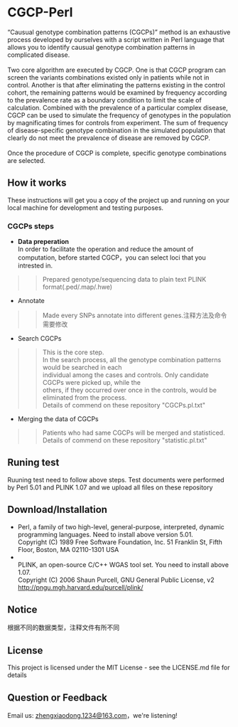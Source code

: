 # CGCP-Perl
“Causual genotype combination patterns (CGCPs)” method is an exhaustive process developed by ourselves with a script written in Perl language that allows you to identify causual genotype combination patterns in complicated disease.<br><br>Two core algorithm are executed by CGCP. One is that CGCP program can screen the variants combinations existed only in patients while not in control. Another is that after eliminating the patterns existing in the control cohort, the remaining patterns would be examined by frequency according to the prevalence rate as a boundary condition to limit the scale of calculation. Combined with the prevalence of a particular complex disease, CGCP can be used to simulate the frequency of genotypes in the population by magnificating times for controls from experiment. The sum of frequency of disease-specific genotype combination in the simulated population that clearly do not meet the prevalence of disease are removed by CGCP.<br> <br>Once the procedure of CGCP is complete, specific genotype combinations are selected.

## How it works
These instructions will get you a copy of the project up and running on your local machine for development and testing purposes. 

### CGCPs steps
* **Data preperation**
<br> In order to facilitate the operation and reduce the amount of computation, before started CGCP，you can select loci that you intrested in. 
>> Prepared genotype/sequencing data to plain text PLINK format(.ped/.map/.hwe)

* Annotate
>> Made every SNPs annotate into different genes.注释方法及命令需要修改
* Search CGCPs
>> This is the core step. 
>> <br> In the search process, all the genotype combination patterns would be searched in each
>> <br> individual among the cases and controls. Only candidate CGCPs were picked up, while the
>> <br> others, if they occurred over once in the controls, would be eliminated from the process.
>> <br> Details of commend on these repository "CGCPs.pl.txt"
* Merging the data of CGCPs 
>> Patients who had same CGCPs will be merged and statisticed.
>> <br> Details of commend on these repository "statistic.pl.txt"

## Runing test
Ruuning test need to follow above steps. Test documents were performed by Perl 5.01 and PLINK 1.07 and we upload all files on these repository

## Download/Installation
* Perl, a family of two high-level, general-purpose, interpreted, dynamic programming languages. Need to install above version 5.01.
<br> Copyright (C) 1989 Free Software Foundation, Inc. 51 Franklin St, Fifth Floor, Boston, MA  02110-1301  USA
* <br> PLINK, an open-source C/C++ WGAS tool set. You need to install above 1.07.
<br> Copyright (C) 2006 Shaun Purcell, GNU General Public License, v2  http://pngu.mgh.harvard.edu/purcell/plink/ 

## Notice
根据不同的数据类型，注释文件有所不同

## License
This project is licensed under the MIT License - see the LICENSE.md file for details

## Question or Feedback
Email us: zhengxiaodong.1234@163.com，we're listening!
